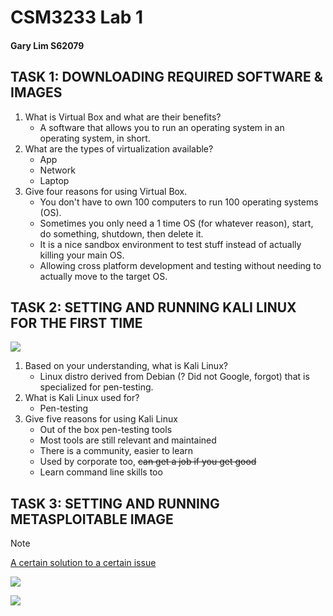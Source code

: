 # CSM3233 Lab 1
#### Gary Lim S62079

<div style="page-break-after: always"></div>

## TASK 1: DOWNLOADING REQUIRED SOFTWARE & IMAGES

1. What is Virtual Box and what are their benefits?
	- A software that allows you to run an operating system in an operating system, in short.
2. What are the types of virtualization available? 
	- App
	- Network
	- Laptop
3. Give four reasons for using Virtual Box.
	- You don't have to own 100 computers to run 100 operating systems (OS). 
	- Sometimes you only need a 1 time OS (for whatever reason), start, do something, shutdown, then delete it. 
	- It is a nice sandbox environment to test stuff instead of actually killing your main OS.
	- Allowing cross platform development and testing without needing to actually move to the target OS. 

<div style="page-break-after: always"></div>

## TASK 2: SETTING AND RUNNING KALI LINUX FOR THE FIRST TIME

![](20231025115143.png)

1. Based on your understanding, what is Kali Linux? 
	- Linux distro derived from Debian (? Did not Google, forgot) that is specialized for pen-testing. 
2. What is Kali Linux used for? 
	- Pen-testing 
3. Give five reasons for using Kali Linux
	- Out of the box pen-testing tools 
	- Most tools are still relevant and maintained 
	- There is a community, easier to learn 
	- Used by corporate too, ~~can get a job if you get good~~ 
	- Learn command line skills too

<div style="page-break-after: always"></div>

## TASK 3: SETTING AND RUNNING METASPLOITABLE IMAGE

> [!Note]
> [A certain solution to a certain issue](https://forums.virtualbox.org/viewtopic.php?t=107028)

![](20231025122400.png)

![](20231025123636.png)